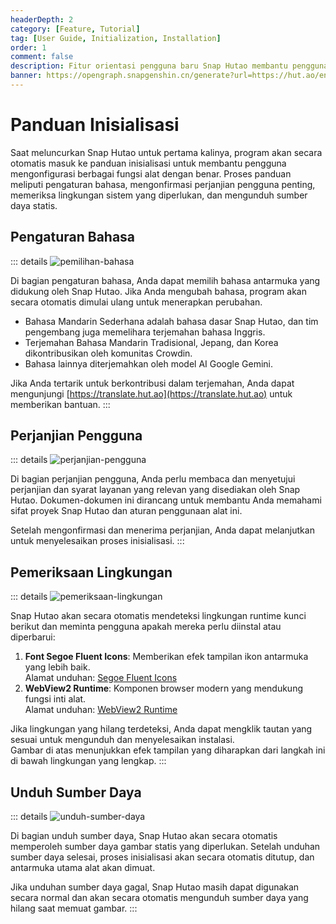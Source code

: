 ```yaml
---
headerDepth: 2
category: [Feature, Tutorial]
tag: [User Guide, Initialization, Installation]
order: 1
comment: false
description: Fitur orientasi pengguna baru Snap Hutao membantu pengguna dengan cepat memeriksa status ketersediaan fungsionalitas program tertentu dan mengaturnya ke keadaan tersedia.
banner: https://opengraph.snapgenshin.cn/generate?url=https://hut.ao/en/features/setup.html
---
```


# Panduan Inisialisasi

Saat meluncurkan Snap Hutao untuk pertama kalinya, program akan secara otomatis masuk ke panduan inisialisasi untuk membantu pengguna mengonfigurasi berbagai fungsi alat dengan benar.
Proses panduan meliputi pengaturan bahasa, mengonfirmasi perjanjian pengguna penting, memeriksa lingkungan sistem yang diperlukan, dan mengunduh sumber daya statis.

## Pengaturan Bahasa

::: details
![pemilihan-bahasa](https://img.alicdn.com/imgextra/i4/1797064093/O1CN016IMEtP1g6dyEFo5uK_!!1797064093.png_.webp)

Di bagian pengaturan bahasa, Anda dapat memilih bahasa antarmuka yang didukung oleh Snap Hutao. Jika Anda mengubah bahasa, program akan secara otomatis dimulai ulang untuk menerapkan perubahan.

- Bahasa Mandarin Sederhana adalah bahasa dasar Snap Hutao, dan tim pengembang juga memelihara terjemahan bahasa Inggris.
- Terjemahan Bahasa Mandarin Tradisional, Jepang, dan Korea dikontribusikan oleh komunitas Crowdin.
- Bahasa lainnya diterjemahkan oleh model AI Google Gemini.

Jika Anda tertarik untuk berkontribusi dalam terjemahan, Anda dapat mengunjungi [https://translate.hut.ao](https://translate.hut.ao) untuk memberikan bantuan.
:::

## Perjanjian Pengguna

::: details
![perjanjian-pengguna](https://img.alicdn.com/imgextra/i2/1797064093/O1CN01SzKgb61g6dy2MZH5s_!!1797064093.png_.webp)

Di bagian perjanjian pengguna, Anda perlu membaca dan menyetujui perjanjian dan syarat layanan yang relevan yang disediakan oleh Snap Hutao. Dokumen-dokumen ini dirancang untuk membantu Anda memahami sifat proyek Snap Hutao dan aturan penggunaan alat ini.

Setelah mengonfirmasi dan menerima perjanjian, Anda dapat melanjutkan untuk menyelesaikan proses inisialisasi.
:::

## Pemeriksaan Lingkungan

::: details
![pemeriksaan-lingkungan](https://img.alicdn.com/imgextra/i2/1797064093/O1CN01T3lLLI1g6dyDspUsf_!!1797064093.png_.webp)

Snap Hutao akan secara otomatis mendeteksi lingkungan runtime kunci berikut dan meminta pengguna apakah mereka perlu diinstal atau diperbarui:

1. **Font Segoe Fluent Icons**: Memberikan efek tampilan ikon antarmuka yang lebih baik.  
   Alamat unduhan: [Segoe Fluent Icons](https://aka.ms/SegoeFluentIcons)
2. **WebView2 Runtime**: Komponen browser modern yang mendukung fungsi inti alat.  
   Alamat unduhan: [WebView2 Runtime](https://go.microsoft.com/fwlink/?linkid=2124701)

Jika lingkungan yang hilang terdeteksi, Anda dapat mengklik tautan yang sesuai untuk mengunduh dan menyelesaikan instalasi.  
Gambar di atas menunjukkan efek tampilan yang diharapkan dari langkah ini di bawah lingkungan yang lengkap.
:::

## Unduh Sumber Daya

::: details
![unduh-sumber-daya](https://img.alicdn.com/imgextra/i1/1797064093/O1CN01QILPRh1g6dyHTUpV9_!!1797064093.png_.webp)

Di bagian unduh sumber daya, Snap Hutao akan secara otomatis memperoleh sumber daya gambar statis yang diperlukan. Setelah unduhan sumber daya selesai, proses inisialisasi akan secara otomatis ditutup, dan antarmuka utama alat akan dimuat.

Jika unduhan sumber daya gagal, Snap Hutao masih dapat digunakan secara normal dan akan secara otomatis mengunduh sumber daya yang hilang saat memuat gambar.
:::